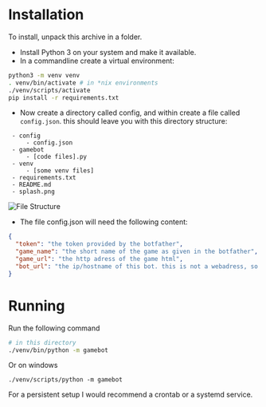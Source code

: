 # Installation
To install, unpack this archive in a folder.

 - Install Python 3 on your system and make it available.
 - In a commandline create a virtual environment:
 
```bash
python3 -m venv venv
. venv/bin/activate # in *nix environments
./venv/scripts/activate
pip install -r requirements.txt
```
 - Now create a directory called config, and within create a file called `config.json`. this should leave you with this directory structure:
 
```
 - config
     - config.json
 - gamebot
     - [code files].py
 - venv
     - [some venv files]
 - requirements.txt
 - README.md
 - splash.png
```

![File Structure](https://user-images.githubusercontent.com/15004217/80312097-a859ba00-87e3-11ea-85bf-4cef4d0f1ca3.PNG)

 - The file config.json will need the following content: 
 
```json
{
  "token": "the token provided by the botfather",
  "game_name": "the short name of the game as given in the botfather",
  "game_url": "the http adress of the game html",
  "bot_url": "the ip/hostname of this bot. this is not a webadress, so don't prefix it with http://. it should be in the form of 127.0.0.1 or google.com"
}
```

# Running
Run the following command
```bash
# in this directory
./venv/bin/python -m gamebot
```
Or on windows
```
./venv/scripts/python -m gamebot
```

For a persistent setup I would recommend a crontab or a systemd service.
